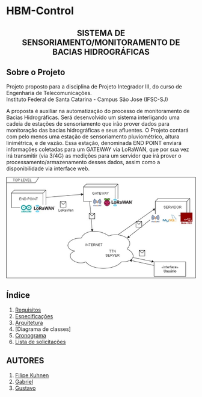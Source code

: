 <!-- PROJECT LOGO -->
<br />
<p> 
  <h1>HBM-Control</h1>
</p>
<p align="center">
  <h2 align="center">SISTEMA DE SENSORIAMENTO/MONITORAMENTO DE BACIAS HIDROGRÁFICAS</h3>
</p>

<!-- ABOUT THE PROJECT -->
## Sobre o Projeto



Projeto proposto para a disciplina de Projeto Integrador III, do curso de Engenharia de Telecomunicações.\
Instituto Federal de Santa Catarina - Campus São Jose (IFSC-SJ)

A proposta é auxiliar na automatização do processo de monitoramento de Bacias Hidrográficas.
Será desenvolvido um sistema interligando uma cadeia de estações de sensoriamento que irão
prover dados para monitoração das bacias hidrográficas e seus afluentes.
O Projeto contará com pelo menos uma estação de sensoriamento pluviométrico, altura linimétrica,
e de vazão. Essa estação, denominada END POINT enviará informações coletadas para um
GATEWAY via LoRaWAN, que por sua vez irá transmitir (via 3/4G) as medições para um servidor
que irá prover o processamento/armazenamento desses dados, assim como a disponibilidade via
interface web.
<p align="center">
  <img src="https://github.com/HBM-Control/HBM-Control/blob/main/Documentos/imagens/ARQUITETURA%20-TOP%20LEVEL.jpg" />
</p>

<!-- ÍNDICE -->
## Índice
1. [Requisitos](/Documentos/requisitos.md)
2. [Especificações](/Documentos/especificacoes.md)
3. [Arquitetura](https://github.com/HBM-Control/HBM-Control/blob/main/Documentos/arquitetura.md)
4. [Diagrama de classes]
5. [Cronograma](https://github.com/HBM-Control/HBM-Control/blob/main/Documentos/cronograma.md)
6. [Lista de solicitações](https://github.com/HBM-Control/HBM-Control/blob/main/Documentos/listasolicitacoes.md)


<!-- AUTORES -->
## AUTORES
1. [Filipe Kuhnen](https://github.com/filipekuhnen)  
2. [Gabriel](https://github.com/gabrielwg)
3. [Gustavo](https://github.com/gugon)

